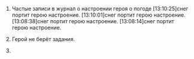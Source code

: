 1) Частые записи в журнал о настроении героя о погоде 
[13:10:25]снег портит герою настроение.
[13:10:01]снег портит герою настроение.
[13:08:38]снег портит герою настроение.
[13:08:14]снег портит герою настроение.

2) Герой не берёт задания.
3) 
